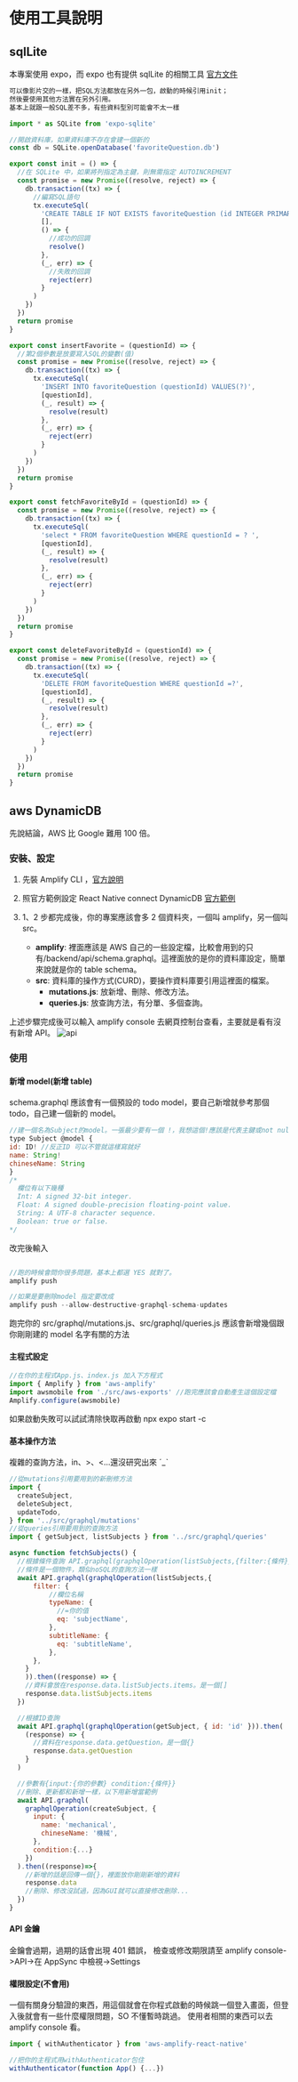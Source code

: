 # 使用工具說明

## sqlLite

本專案使用 expo，而 expo 也有提供 sqlLite 的相關工具
[官方文件](https://docs.expo.dev/versions/latest/sdk/sqlite/ 'SQLite')

```javascript
可以像影片交的一樣，把SQL方法都放在另外一包，啟動的時候引用init；
然後要使用其他方法實在另外引用。
基本上就跟一般SQL差不多，有些資料型別可能會不太一樣

import * as SQLite from 'expo-sqlite'

//開啟資料庫，如果資料庫不存在會建一個新的
const db = SQLite.openDatabase('favoriteQuestion.db')

export const init = () => {
  //在 SQLite 中，如果將列指定為主鍵，則無需指定 AUTOINCREMENT
  const promise = new Promise((resolve, reject) => {
    db.transaction((tx) => {
      //編寫SQL語句
      tx.executeSql(
        'CREATE TABLE IF NOT EXISTS favoriteQuestion (id INTEGER PRIMARY KEY NOT NULL , questionId TEXT NOT NULL);',
        [],
        () => {
          //成功的回調
          resolve()
        },
        (_, err) => {
          //失敗的回調
          reject(err)
        }
      )
    })
  })
  return promise
}

export const insertFavorite = (questionId) => {
  //第2個參數是放要寫入SQL的變數(值)
  const promise = new Promise((resolve, reject) => {
    db.transaction((tx) => {
      tx.executeSql(
        'INSERT INTO favoriteQuestion (questionId) VALUES(?)',
        [questionId],
        (_, result) => {
          resolve(result)
        },
        (_, err) => {
          reject(err)
        }
      )
    })
  })
  return promise
}

export const fetchFavoriteById = (questionId) => {
  const promise = new Promise((resolve, reject) => {
    db.transaction((tx) => {
      tx.executeSql(
        'select * FROM favoriteQuestion WHERE questionId = ? ',
        [questionId],
        (_, result) => {
          resolve(result)
        },
        (_, err) => {
          reject(err)
        }
      )
    })
  })
  return promise
}

export const deleteFavoriteById = (questionId) => {
  const promise = new Promise((resolve, reject) => {
    db.transaction((tx) => {
      tx.executeSql(
        'DELETE FROM favoriteQuestion WHERE questionId =?',
        [questionId],
        (_, result) => {
          resolve(result)
        },
        (_, err) => {
          reject(err)
        }
      )
    })
  })
  return promise
}

```

## aws DynamicDB

先說結論，AWS 比 Google 難用 100 倍。

### 安裝、設定

1. 先裝 Amplify CLI ，[官方說明](https://docs.amplify.aws/cli/start/install/ '官方說明')
2. 照官方範例設定 React Native connect DynamicDB [官方範例](https://docs.aws.amazon.com/prescriptive-guidance/latest/patterns/build-a-serverless-react-native-mobile-app-by-using-aws-amplify.html '官方範例')
3. 1、2 步都完成後，你的專案應該會多 2 個資料夾，一個叫 amplify，另一個叫 src。

   - **amplify**: 裡面應該是 AWS 自己的一些設定檔，比較會用到的只有/backend/api/schema.graphql。這裡面放的是你的資料庫設定，簡單來說就是你的 table schema。
   - **src**: 資料庫的操作方式(CURD)，要操作資料庫要引用這裡面的檔案。
     - **mutations.js**: 放新增、刪除、修改方法。
     - **queries.js**: 放查詢方法，有分單、多個查詢。

上述步驟完成後可以輸入 amplify console 去網頁控制台查看，主要就是看有沒有新增 API。
![api](../assets\usedTools\AWSapi.png 'API啟用')

### 使用

#### 新增 model(新增 table)

schema.graphql 應該會有一個預設的 todo model，要自己新增就參考那個 todo，自己建一個新的 model。

```javascript
//建一個名為Subject的model。一張最少要有一個 !，我想這個!應該是代表主鍵或not null的意思。
type Subject @model {
id: ID! //反正ID 可以不管就這樣寫就好
name: String!
chineseName: String
}
/*
  欄位有以下幾種
  Int: A signed 32‐bit integer.
  Float: A signed double-precision floating-point value.
  String: A UTF‐8 character sequence.
  Boolean: true or false.
*/
```

改完後輸入

```javascript

//跑的時候會問你很多問題，基本上都選 YES 就對了。
amplify push

//如果是要刪除model 指定要改成
amplify push --allow-destructive-graphql-schema-updates
```

跑完你的 src/graphql/mutations.js、src/graphql/queries.js 應該會新增幾個跟你剛剛建的 model 名字有關的方法

#### 主程式設定

```javascript
//在你的主程式App.js、index.js 加入下方程式
import { Amplify } from 'aws-amplify'
import awsmobile from './src/aws-exports' //跑完應該會自動產生這個設定檔
Amplify.configure(awsmobile)
```

如果啟動失敗可以試試清除快取再啟動 npx expo start -c

#### 基本操作方法

複雜的查詢方法，in、>、<...還沒研究出來 ˊ_ˋ

```javascript
//從mutations引用要用到的新刪修方法
import {
  createSubject,
  deleteSubject,
  updateTodo,
} from '../src/graphql/mutations'
//從queries引用要用到的查詢方法
import { getSubject, listSubjects } from '../src/graphql/queries'

async function fetchSubjects() {
  //根據條件查詢 API.graphql(graphqlOperation(listSubjects,{filter:{條件}}))
  //條件是一個物件，類似noSQL的查詢方法一樣
  await API.graphql(graphqlOperation(listSubjects,{
      filter: {
          //欄位名稱
          typeName: {
            //=你的值
            eq: 'subjectName',
          },
          subtitleName: {
            eq: 'subtitleName',
          },
      },
    }
    )).then((response) => {
    //資料會放在response.data.listSubjects.items。是一個[]
    response.data.listSubjects.items
  })

  //根據ID查詢
  await API.graphql(graphqlOperation(getSubject, { id: 'id' })).then(
    (response) => {
      //資料在response.data.getQuestion。是一個{}
      response.data.getQuestion
    }
  )

  //參數有{input:{你的參數} condition:{條件}}
  //刪除、更新都和新增一樣，以下用新增當範例
  await API.graphql(
    graphqlOperation(createSubject, {
      input: {
        name: 'mechanical',
        chineseName: '機械',
      },
      condition:{...}
    })
  ).then((response)=>{
    //新增的話是回傳一個{}，裡面放你剛剛新增的資料
    response.data
    //刪除、修改沒試過，因為GUI就可以直接修改刪除...
  })
}
```

#### API 金鑰

金鑰會過期，過期的話會出現 401 錯誤，
檢查或修改期限請至 amplify console->API->在 AppSync 中檢視->Settings

#### 權限設定(不會用)

一個有關身分驗證的東西，用這個就會在你程式啟動的時候跳一個登入畫面，但登入後就會有一些什麼權限問題，SO 不懂暫時跳過。
使用者相關的東西可以去 amplify console 看。

```javascript
import { withAuthenticator } from 'aws-amplify-react-native'

//把你的主程式用withAuthenticator包住
withAuthenticator(function App() {...})

```
